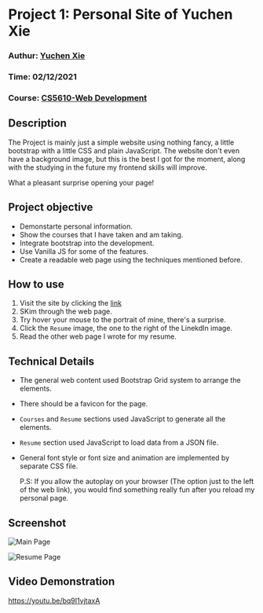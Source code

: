 # Project 1: Personal Site of Yuchen Xie

### Authur: [Yuchen Xie](https://github.com/Yuchen112211)

### Time: 02/12/2021

### Course: [CS5610-Web Development](https://johnguerra.co/classes/webDevelopment_spring_2021/)

## Description

The Project is mainly just a simple website using nothing fancy, a little bootstrap with a little CSS and plain JavaScript. The website don't even have a background image, but this is the best I got for the moment, along with the studying in the future my frontend skills will improve.

What a pleasant surprise opening your page!

## Project objective

- Demonstarte personal information.
- Show the courses that I have taken and am taking.
- Integrate bootstrap into the development.
- Use Vanilla JS for some of the features.
- Create a readable web page using the techniques mentioned before.

## How to use

1. Visit the site by clicking the [link](https://yuchen112211.github.io/)
2. SKim through the web page.
3. Try hover your mouse to the portrait of mine, there's a surprise.
4. Click the `Resume` image, the one to the right of the LinekdIn image.
5. Read the other web page I wrote for my resume.

## Technical Details

- The general web content used Bootstrap Grid system to arrange the elements.
- There should be a favicon for the page.
- `Courses` and `Resume` sections used JavaScript to generate all the elements.
- `Resume` section used JavaScript to load data from a JSON file.
- General font style or font size and animation are implemented by separate CSS file.

  P.S: If you allow the autoplay on your browser (The option just to the left of the web link), you would find something really fun after you reload my personal page.

## Screenshot

![Main Page](./asset/screenshot1.png)

![Resume Page](./asset/screenshot2.png)

## Video Demonstration

https://youtu.be/bq9I1vjtaxA
